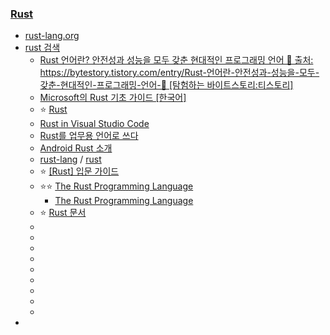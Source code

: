 ### [Rust](https://www.rust-lang.org/)
- [rust-lang.org](https://www.rust-lang.org/)
- [rust 검색](https://www.google.com/search?q=rust&newwindow=1&sca_esv=723a7197e346b727&rlz=1C1GCEU_koKR1161KR1161&ei=aj0waMWoHr7c2roPgOnV-AQ&start=40&sa=N&sstk=Af40H4Ue_PVXZe4r0TfZUpSj9P8p6wh-h6RxJk6SwsTdy06GVZghiiKXrrR-bZ2kd-SNSqTOXZk_g2P6kpS7yJQ8BDpMaOaRPKDLw48bhQ4JzIRz0stSYjSdF1wJz-Ncfw3UewEVtIKt79Bl5kp0sVtrF7mfdXkjSs-KexdbN-9jvKRHmkQdMiyOgXNrJ2WBfA&ved=2ahUKEwjFhYmpobmNAxU-rlYBHYB0FU84HhDy0wN6BAgIEAs&biw=1822&bih=959&dpr=1)
  - [Rust 언어란? 안전성과 성능을 모두 갖춘 현대적인 프로그래밍 언어 🚀
출처: https://bytestory.tistory.com/entry/Rust-언어란-안전성과-성능을-모두-갖춘-현대적인-프로그래밍-언어-🚀 [탐험하는 바이트스토리:티스토리]](https://bytestory.tistory.com/entry/Rust-%EC%96%B8%EC%96%B4%EB%9E%80-%EC%95%88%EC%A0%84%EC%84%B1%EA%B3%BC-%EC%84%B1%EB%8A%A5%EC%9D%84-%EB%AA%A8%EB%91%90-%EA%B0%96%EC%B6%98-%ED%98%84%EB%8C%80%EC%A0%81%EC%9D%B8-%ED%94%84%EB%A1%9C%EA%B7%B8%EB%9E%98%EB%B0%8D-%EC%96%B8%EC%96%B4-%F0%9F%9A%80)
  - [Microsoft의 Rust 기초 가이드 [한국어]](https://news.hada.io/topic?id=4095)
  - ⭐ [Rust](https://www.dak.so/rust)
  - [Rust in Visual Studio Code](https://code.visualstudio.com/docs/languages/rust)
  - [Rust를 업무용 언어로 쓰다](https://medium.com/happyprogrammer-in-jeju/rust%EB%A5%BC-%EC%97%85%EB%AC%B4%EC%9A%A9-%EC%96%B8%EC%96%B4%EB%A1%9C-%EC%93%B0%EB%8B%A4-7723cd2c0a59)
  - [Android Rust 소개](https://source.android.com/docs/setup/build/rust/building-rust-modules/overview?hl=ko)
  - [rust-lang](https://github.com/rust-lang) / [rust](https://github.com/rust-lang/rust)
  - ⭐ [[Rust] 입문 가이드](https://m.blog.naver.com/sssang97/222511805024)
  - ⭐⭐ [The Rust Programming Language](https://doc.rust-kr.org/title-page.html)
    - [The Rust Programming Language](https://rinthel.github.io/rust-lang-book-ko/)
  - ⭐ [Rust 문서](https://prev.rust-lang.org/ko-KR/documentation.html)
  - []()
  - []()
  - []()
  - []()
  - []()
  - []()
  - []()
  - []()
  - []()
- []()